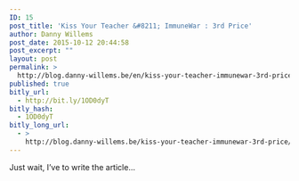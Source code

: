 ```yaml
---
ID: 15
post_title: 'Kiss Your Teacher &#8211; ImmuneWar : 3rd Price'
author: Danny Willems
post_date: 2015-10-12 20:44:58
post_excerpt: ""
layout: post
permalink: >
  http://blog.danny-willems.be/en/kiss-your-teacher-immunewar-3rd-price/
published: true
bitly_url:
  - http://bit.ly/1OD0dyT
bitly_hash:
  - 1OD0dyT
bitly_long_url:
  - >
    http://blog.danny-willems.be/kiss-your-teacher-immunewar-3rd-price/
---
```

<div class="entry-content">
Just wait, I’ve to write the article…
</div>